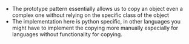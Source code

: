- The prototype pattern essentially allows us to copy an object even a complex one without relying on the specific class of the object
- The implementation here is python specific, in other languages you might have to implement the copying more manually especially for languages without functionality for copying.
